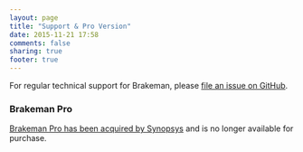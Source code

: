 ```yaml
---
layout: page
title: "Support & Pro Version"
date: 2015-11-21 17:58
comments: false
sharing: true
footer: true
---
```


For regular technical support for Brakeman, please [file an issue on GitHub](https://github.com/presidentbeef/brakeman/wiki/How-to-Report-a-Brakeman-Issue).

### Brakeman Pro

[Brakeman Pro has been acquired by Synopsys](https://brakemanpro.com/2018/06/28/brakeman-pro-acquired-by-synopsys) and is no longer available for purchase.
